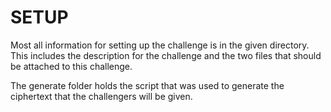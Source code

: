 # SETUP
Most all information for setting up the challenge is in the given directory. 
This includes the description for the challenge and the two files that should be attached to this challenge.

The generate folder holds the script that was used to generate the ciphertext that the challengers will be given.

